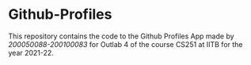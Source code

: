 # Github-Profiles

This repository contains the code to the Github Profiles App made by *200050088-200100083* for Outlab 4 of the course CS251 at IITB for the year 2021-22. 
